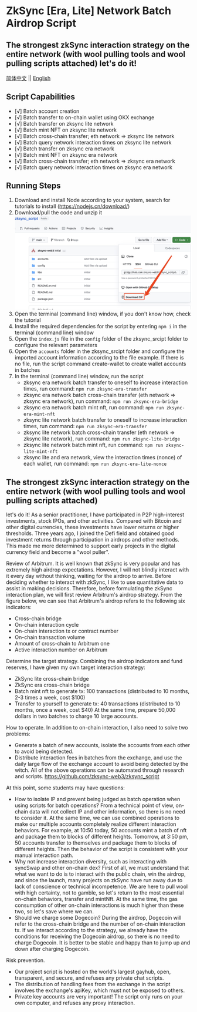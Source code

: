 # ZkSync [Era, Lite] Network Batch Airdrop Script

## The strongest zkSync interaction strategy on the entire network (with wool pulling tools and wool pulling scripts attached) let's do it! 

<p align="left">
<a href="./README.md">简体中文</a> ||   <a href="./README.en.md">English</a>
</p>

## Script Capabilities

- [√] Batch account creation
- [√] Batch transfer to on-chain wallet using OKX exchange
- [√] Batch transfer on zksync lite network
- [√] Batch mint NFT on zksync lite network
- [√] Batch cross-chain transfer; eth network => zksync lite network
- [√] Batch query network interaction times on zksync lite network
- [√] Batch transfer on zksync era network
- [√] Batch mint NFT on zksync era network
- [√] Batch cross-chain transfer; eth network => zksync era network
- [√] Batch query network interaction times on zksync era network

## Running Steps

1. Download and install Node according to your system, search for tutorials to install (https://nodejs.cn/download/)
2. Download/pull the code and unzip it<img src="./pull_code.jpg"></img>
3. Open the terminal (command line) window, if you don't know how, check the tutorial
4. Install the required dependencies for the script by entering `npm i` in the terminal (command line) window
5. Open the `index.js` file in the `config` folder of the zksync_srcipt folder to configure the relevant parameters
6. Open the `accounts` folder in the zksync_srcipt folder and configure the imported account information according to the file example. If there is no file, run the script command create-wallet to create wallet accounts in batches
7. In the terminal (command line) window, run the script
   - zksync era network batch transfer to oneself to increase interaction times, run command: `npm run zksync-era-transfer`
   - zksync era network batch cross-chain transfer (eth network => zksync era network), run command: `npm run zksync-era-bridge`
   - zksync era network batch mint nft, run command: `npm run zksync-era-mint-nft`
   - zksync lite network batch transfer to oneself to increase interaction times, run command: `npm run zksync-era-transfer`
   - zksync lite network batch cross-chain transfer (eth network => zksync lite network), run command: `npm run zksync-lite-bridge`
   - zksync lite network batch mint nft, run command: `npm run zksync-lite-mint-nft`
   - zksync lite and era network, view the interaction times (nonce) of each wallet, run command: `npm run zksync-era-lite-nonce`


## The strongest zkSync interaction strategy on the entire network (with wool pulling tools and wool pulling scripts attached)
let's do it! As a senior practitioner, I have participated in P2P high-interest investments, stock IPOs, and other activities. Compared with Bitcoin and other digital currencies, these investments have lower returns or higher thresholds. Three years ago, I joined the Defi field and obtained good investment returns through participation in airdrops and other methods. This made me more determined to support early projects in the digital currency field and become a "wool puller".


Review of Arbitrum. It is well known that zkSync is very popular and has extremely high airdrop expectations. However, I will not blindly interact with it every day without thinking, waiting for the airdrop to arrive. Before deciding whether to interact with zkSync, I like to use quantitative data to assist in making decisions. Therefore, before formulating the zkSync interaction plan, we will first review Arbitrum's airdrop strategy. From the figure below, we can see that Arbitrum's airdrop refers to the following six indicators:
 - Cross-chain bridge
 - On-chain interaction cycle
 - On-chain interaction tx or contract number
 - On-chain transaction volume
 - Amount of cross-chain to Arbitrum one
 - Active interaction number on Arbitrum


Determine the target strategy. Combining the airdrop indicators and fund reserves, I have given my own target interaction strategy:
 - ZkSync lite cross-chain bridge
 - ZkSync era cross-chain bridge
 - Batch mint nft to generate tx: 100 transactions (distributed to 10 months, 2-3 times a week, cost $100)
 - Transfer to yourself to generate tx: 40 transactions (distributed to 10 months, once a week, cost $40)
At the same time, prepare 50,000 dollars in two batches to charge 10 large accounts.

How to operate. 
In addition to on-chain interaction, I also need to solve two problems:
- Generate a batch of new accounts, isolate the accounts from each other to avoid being detected.
- Distribute interaction fees in batches from the exchange, and use the daily large flow of the exchange account to avoid being detected by the witch.
All of the above operations can be automated through research and scripts. https://github.com/zksync-web3/zksync_script

At this point, some students may have questions:
- How to isolate IP and prevent being judged as batch operation when using scripts for batch operations? From a technical point of view, on-chain data will not collect IP and other information, so there is no need to consider it. At the same time, we can use combined operations to make our multiple accounts completely realize different interaction behaviors. For example, at 10:50 today, 50 accounts mint a batch of nft and package them to blocks of different heights. Tomorrow, at 3:50 pm, 50 accounts transfer to themselves and package them to blocks of different heights. Then the behavior of the script is consistent with your manual interaction path.
- Why not increase interaction diversity, such as interacting with syncSwap and other on-chain dex? First of all, we must understand that what we want to do is to interact with the public chain, win the airdrop, and since the launch, many projects on zkSync have run away due to lack of conscience or technical incompetence. We are here to pull wool with high certainty, not to gamble, so let's return to the most essential on-chain behaviors, transfer and mintNft. At the same time, the gas consumption of other on-chain interactions is much higher than these two, so let's save where we can.
- Should we charge some Dogecoin? During the airdrop, Dogecoin will refer to the cross-chain bridge and the number of on-chain interaction tx. If we interact according to the strategy, we already have the conditions for receiving the Dogecoin airdrop, so there is no need to charge Dogecoin. It is better to be stable and happy than to jump up and down after charging Dogecoin.


Risk prevention.
- Our project script is hosted on the world's largest gayhub, open, transparent, and secure, and refuses any private chat scripts.
- The distribution of handling fees from the exchange in the script involves the exchange's apiKey, which must not be exposed to others.
- Private key accounts are very important! The script only runs on your own computer, and refuses any proxy interaction.
